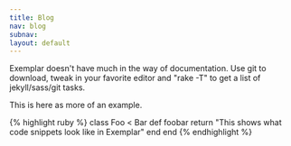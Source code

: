 ```yaml
---
title: Blog
nav: blog
subnav: 
layout: default
---
```


Exemplar doesn't have much in the way of documentation. Use git to download, tweak in your favorite editor and "rake -T" to get a list of jekyll/sass/git tasks.

This is here as more of an example.

{% highlight ruby %}
class Foo < Bar
  def foobar
    return "This shows what code snippets look like in Exemplar"
  end
end
{% endhighlight %}
